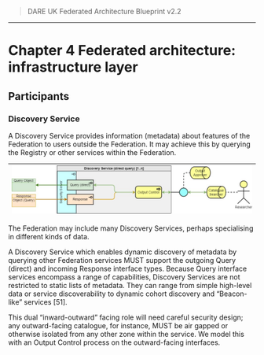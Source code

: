 > DARE UK Federated Architecture Blueprint  v2.2
----

# Chapter 4 Federated architecture: infrastructure layer
## Participants
### Discovery Service

A Discovery Service provides information (metadata) about features of the Federation to users outside the Federation. It may achieve this by querying the Registry or other services within the Federation. 

| [![Discovery service](../assets/images/federation-2-TRE_Federation_Elements_DS.jpg)](../assets/images/federation-2-TRE_Federation_Elements_DS.jpg) |
| ---- |

The Federation may include many Discovery Services, perhaps specialising in different kinds of data.

A Discovery Service which enables dynamic discovery of metadata by querying other Federation services MUST support the outgoing Query (direct) and incoming Response interface types. Because Query interface services encompass a range of capabilities, Discovery Services are not restricted to static lists of metadata. They can range from simple high-level data or service discoverability to dynamic cohort discovery and “Beacon-like” services [51].

This dual “inward-outward” facing role will need careful security design; any outward-facing catalogue, for instance, MUST be air gapped or otherwise isolated from any other zone within the service. We model this with an Output Control process on the outward-facing interfaces.



